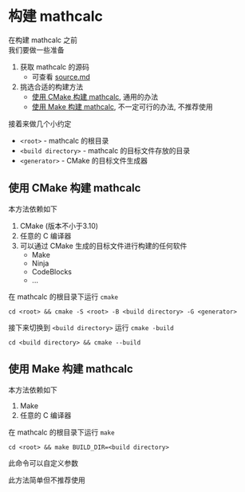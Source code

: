 # 构建 mathcalc

在构建 mathcalc 之前  
我们要做一些准备

1. 获取 mathcalc 的源码
	- 可查看 [source.md](source.md)
2. 挑选合适的构建方法
	- [使用 CMake 构建 mathcalc](#使用-CMake-构建-mathcalc), 通用的办法
	- [使用 Make 构建 mathcalc](#使用-Make-构建-mathcalc), 不一定可行的办法, 不推荐使用

接着来做几个小约定

- `<root>` - mathcalc 的根目录  
- `<build directory>` - mathcalc 的目标文件存放的目录  
- `<generator>` - CMake 的目标文件生成器

使用 CMake 构建 mathcalc
---------

本方法依赖如下

1. CMake (版本不小于3.10)
2. 任意的 C 编译器
3. 可以通过 CMake 生成的目标文件进行构建的任何软件
	- Make
	- Ninja
	- CodeBlocks
	- ...

在 mathcalc 的根目录下运行 `cmake`

	cd <root> && cmake -S <root> -B <build directory> -G <generator>

接下来切换到 `<build directory>`
运行 `cmake -build`

	cd <build directory> && cmake --build

使用 Make 构建 mathcalc
--------

本方法依赖如下

1. Make
2. 任意的 C 编译器

在 mathcalc 的根目录下运行 `make`

	cd <root> && make BUILD_DIR=<build directory>

此命令可以自定义参数

此方法简单但不推荐使用
